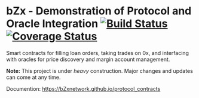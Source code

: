 # bZx - Demonstration of Protocol and Oracle Integration [![Build Status](https://travis-ci.org/b0xNetwork/protocol_contracts.svg?branch=master)](https://travis-ci.org/b0xNetwork/protocol_contracts) [![Coverage Status](https://coveralls.io/repos/github/b0xNetwork/protocol_contracts/badge.svg?branch=master)](https://coveralls.io/github/b0xNetwork/protocol_contracts?branch=master)


Smart contracts for filling loan orders, taking trades on 0x, and interfacing with oracles for price discovery and margin account management.

**Note:** This project is under _heavy_ construction. Major changes and updates can come at any time.

Documention: https://bZxnetwork.github.io/protocol_contracts
